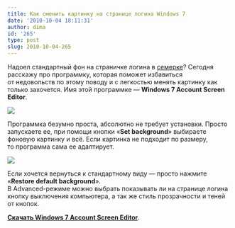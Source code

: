```yaml
---
title: Как сменить картинку на странице логина Windows 7
date: '2010-10-04 18:11:31'
author: dima
id: '265'
type: post
slug: 2010-10-04-265
---
```


Надоел стандартный фон на страничке логина в [семерке](/blog/vybor_versii_windows_7_pri_ustanovke/2010-09-26-262)? Сегодня расскажу про программку, которая поможет избавиться от недовольств по этому поводу и с легкостью менять картинку как только захочется. Имя этой программке — **Windows 7 Account Screen Editor**.

[![](/_bl/2/s29434632.jpg)](/_bl/2/29434632.png "Нажмите, для просмотра в полном размере...")

Программка безумно проста, абсолютно не требует установки. Просто запускаете ее, при помощи кнопки «**Set background**» выбираете фоновую картинку и всё. Если картинка не подходит по размеру, то программа сама ее адаптирует.

[![](/_bl/2/s94629498.jpg)](/_bl/2/94629498.png "Нажмите, для просмотра в полном размере...")

Если хочется вернуться к стандартному виду — просто нажмите «**Restore default background**».  
В Advanced-режиме можно выбрать показывать ли на странице логина кнопку выключения компьютера, а так же стиль прозрачности и теней от кнопок.

**[Скачать Windows 7 Account Screen Editor](http://depositfiles.com/files/2xojyuabw "http://depositfiles.com/files/2xojyuabw")**.
